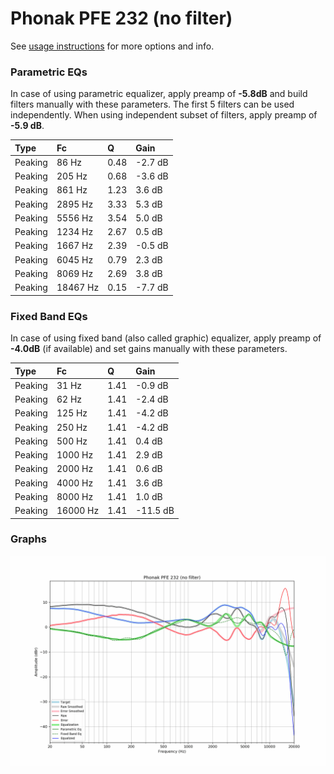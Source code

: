 # Phonak PFE 232 (no filter)
See [usage instructions](https://github.com/jaakkopasanen/AutoEq#usage) for more options and info.

### Parametric EQs
In case of using parametric equalizer, apply preamp of **-5.8dB** and build filters manually
with these parameters. The first 5 filters can be used independently.
When using independent subset of filters, apply preamp of **-5.9 dB**.

| Type    | Fc       |    Q | Gain    |
|:--------|:---------|:-----|:--------|
| Peaking | 86 Hz    | 0.48 | -2.7 dB |
| Peaking | 205 Hz   | 0.68 | -3.6 dB |
| Peaking | 861 Hz   | 1.23 | 3.6 dB  |
| Peaking | 2895 Hz  | 3.33 | 5.3 dB  |
| Peaking | 5556 Hz  | 3.54 | 5.0 dB  |
| Peaking | 1234 Hz  | 2.67 | 0.5 dB  |
| Peaking | 1667 Hz  | 2.39 | -0.5 dB |
| Peaking | 6045 Hz  | 0.79 | 2.3 dB  |
| Peaking | 8069 Hz  | 2.69 | 3.8 dB  |
| Peaking | 18467 Hz | 0.15 | -7.7 dB |

### Fixed Band EQs
In case of using fixed band (also called graphic) equalizer, apply preamp of **-4.0dB**
(if available) and set gains manually with these parameters.

| Type    | Fc       |    Q | Gain     |
|:--------|:---------|:-----|:---------|
| Peaking | 31 Hz    | 1.41 | -0.9 dB  |
| Peaking | 62 Hz    | 1.41 | -2.4 dB  |
| Peaking | 125 Hz   | 1.41 | -4.2 dB  |
| Peaking | 250 Hz   | 1.41 | -4.2 dB  |
| Peaking | 500 Hz   | 1.41 | 0.4 dB   |
| Peaking | 1000 Hz  | 1.41 | 2.9 dB   |
| Peaking | 2000 Hz  | 1.41 | 0.6 dB   |
| Peaking | 4000 Hz  | 1.41 | 3.6 dB   |
| Peaking | 8000 Hz  | 1.41 | 1.0 dB   |
| Peaking | 16000 Hz | 1.41 | -11.5 dB |

### Graphs
![](./Phonak%20PFE%20232%20(no%20filter).png)